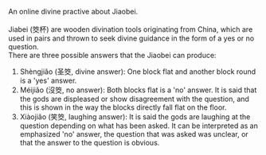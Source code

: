 An online divine practive about Jiaobei. <br/><br/>
Jiabei (筊杯) are wooden divination tools originating from China, which are used in pairs and thrown to seek divine guidance in the form of a yes or no question.<br/>
There are three possible answers that the Jiaobei can produce:<br/>
1. Shèngjiǎo (圣筊, divine answer): One block flat and another block round is a 'yes' answer.<br/>
2. Méijiǎo (沒筊, no answer): Both blocks flat is a 'no' answer. It is said that the gods are displeased or show disagreement with the question, and this is shown in the way the blocks directly fall flat on the floor.<br/>
3. Xiàojiǎo (笑筊, laughing answer): It is said the gods are laughing at the question depending on what has been asked. It can be interpreted as an emphasized 'no' answer, the question that was asked was unclear, or that the answer to the question is obvious.<br/>
